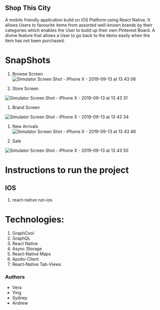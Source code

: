 ## Shop This City
  A mobile friendly application build on iOS Platform using React Native. It allows Users to favourite items from assorted well-known brands by their categories which enables the User to build up their own Pinterest Board. A divine feature that allows a User to go back to the items easily when the item has not been purchased. 
  
  # SnapShots
 
 1. Browse Screen 
![Simulator Screen Shot - iPhone X - 2019-09-13 at 13 43 06](https://user-images.githubusercontent.com/43800526/64897394-1deb8e00-d638-11e9-912a-2db10d0bc12d.png)


 1. Store Screen  
 
![Simulator Screen Shot - iPhone X - 2019-09-13 at 13 43 31](https://user-images.githubusercontent.com/43800526/64897369-06140a00-d638-11e9-8e65-22e07a1d391b.png)


 1. Brand Screen 

![Simulator Screen Shot - iPhone X - 2019-09-13 at 13 43 34](https://user-images.githubusercontent.com/43800526/64897341-f0064980-d637-11e9-88eb-cbdbe8dfa014.png)


 1. New Arrivals 
![Simulator Screen Shot - iPhone X - 2019-09-13 at 13 43 46](https://user-images.githubusercontent.com/43800526/64897309-d1a04e00-d637-11e9-8e3f-e0faa4190614.png)


 1. Sale 

![Simulator Screen Shot - iPhone X - 2019-09-13 at 13 43 50](https://user-images.githubusercontent.com/43800526/64897252-9ef65580-d637-11e9-8594-9b9c06664449.png)




# Instructions to run the project 

## IOS

1. react-native run-ios

# Technologies: 

1.	GraphCool 
1.	GraphQL
1.	React Native
1.	Async Storage
1.	React-Native Maps 
1.	Apollo-Client 
1.	React-Native Tab-Views 

### Authors

- Vera
- Ying
- Sydney
- Andrew
